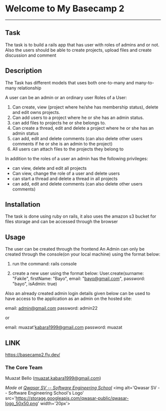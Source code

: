 # Welcome to My Basecamp 2
***

## Task
The task is to build a rails app that has user with roles of admins and or not. Also the users should be able to create projects, upload files and create discussion and comment

## Description
The Task has different models that uses both one-to-many and many-to-many relationship 

A user can be an admin or an ordinary user
Roles of a User:
1. Can create, view (project where he/she has membership status), delete and edit owns projects.
2. Can add users to a project where he or she has an admin status.
3. can add files to projects he or she belongs to.
4. Can create a thread, edit and delete a project where he or she has an admin status
5. can add, edit and delete comments (can also delete other users comments if he or she is an admin to the project)
6. All users can attach files to the projects they belong to

In addition to the roles of a user an admin has the following privileges:
* can view, delete and edit all projects
* Can view, change the role of a user and delete users
* can start a thread and delete a thread in all projects
* can add, edit and delete comments (can also delete other users comments)

## Installation
The task is done using ruby on rails, it also uses the amazon s3 bucket for files storage and can be accessed through the browser

## Usage
The user can be created through the frontend
An Admin can only be created through the console(on your local machine) using the format below:

1. run the command: rails console

2. create a new user using the format below:
User.create(surname: "Fakile", firstName: "Bayo", email: "bayo@gmail.com", password: "bayo", isAdmin: true)

Also an already created admin login details given below can be used to have access to the application as an admin on the hosted site:

email: admin@gmail.com
password: admin22

or

email: muazat'kabara1999@gmail.com
password: muazat

## LINK
https://basecamp2.fly.dev/

### The Core Team
Muazat Bello (muazat.kabara1999@gmail.com)


<span><i>Made at <a href='https://qwasar.io'>Qwasar SV -- Software Engineering School</a></i></span>
<span><img alt='Qwasar SV -- Software Engineering School's Logo' src='https://storage.googleapis.com/qwasar-public/qwasar-logo_50x50.png' width='20px'></span>


